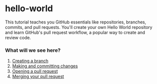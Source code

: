# hello-world
This tutorial teaches you GitHub essentials like repositories, branches, commits, and pull requests. You'll create your own Hello World repository and learn GitHub's pull request workflow, a popular way to create and review code.

###  What will we see here?
1. [Creating a branch](https://docs.github.com/en/get-started/quickstart/hello-world#creating-a-branch)
2. [Making and committing changes](https://docs.github.com/en/get-started/quickstart/hello-world#making-and-committing-changes)
3. [Opening a pull request](https://docs.github.com/en/get-started/quickstart/hello-world#opening-a-pull-request) 
4. [Merging your pull request](https://docs.github.com/en/get-started/quickstart/hello-world#merging-your-pull-request)
